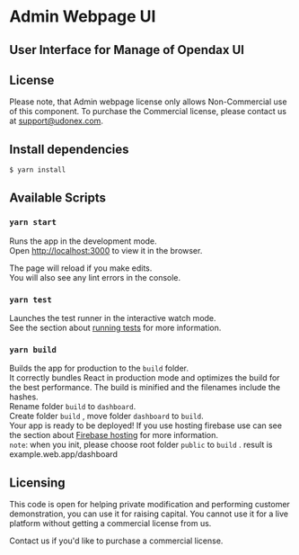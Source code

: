 # Admin Webpage UI

## User Interface for Manage of Opendax UI

## License

Please note, that Admin webpage license only allows Non-Commercial use of this component. To purchase the Commercial license, please contact us at support@udonex.com.

## Install dependencies

```bash
$ yarn install
```

## Available Scripts

### `yarn start`

Runs the app in the development mode.\
Open [http://localhost:3000](http://localhost:3000) to view it in the browser.

The page will reload if you make edits.\
You will also see any lint errors in the console.

### `yarn test`

Launches the test runner in the interactive watch mode.\
See the section about [running tests](https://facebook.github.io/create-react-app/docs/running-tests) for more information.

### `yarn build`

Builds the app for production to the `build` folder.\
It correctly bundles React in production mode and optimizes the build for the best performance.
The build is minified and the filenames include the hashes.\
Rename folder `build` to `dashboard`.\
Create folder `build` , move folder `dashboard` to `build`.\
Your app is ready to be deployed!
If you use hosting firebase use can see the section about [Firebase hosting](https://firebase.google.com/docs/hosting/quickstart) for more information.\
`note`: when you init, please choose root folder `public` to `build` . result is example.web.app/dashboard

## Licensing

This code is open for helping private modification and performing customer demonstration, you can use it for raising capital.
You cannot use it for a live platform without getting a commercial license from us.

Contact us if you'd like to purchase a commercial license.
